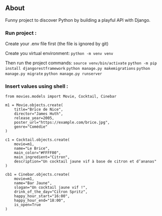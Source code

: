 ## About

Funny project to discover Python by building a playful API with Django.

### Run project :

Create your .env file first (the file is ignored by git)

Create you virtual environment:
`python -m venv venv`

Then run the project commands:
`source venv/bin/activate`
`python -m pip install djangorestframework`
`python manage.py makemigrations`
`python manage.py migrate`
`python manage.py runserver`

### Insert values using shell :

```
from movies.models import Movie, Cocktail, Cinebar

m1 = Movie.objects.create(
    title="Brice de Nice",
    director="James Huth",
    release_year=2005,
    poster_url="https://example.com/brice.jpg",
    genre="Comédie"
)

c1 = Cocktail.objects.create(
    movie=m1,
    name="Le Brice",
    main_color="#FFFF00",
    main_ingredient="Citron",
    description="Un cocktail jaune vif à base de citron et d’ananas"
)

cb1 = Cinebar.objects.create(
    movie=m1,
    name="Bar Jaune",
    slogan="Un cocktail jaune vif !",
    drink_of_the_day="Citron Spritz",
    happy_hour_start="16:00",
    happy_hour_end="18:00",
    is_open=True
)
```